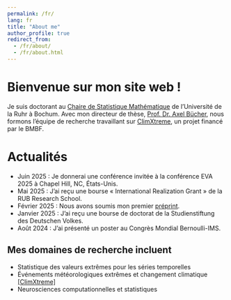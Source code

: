 ```yaml
---
permalink: /fr/
lang: fr
title: "About me"
author_profile: true
redirect_from: 
  - /fr/about/
  - /fr/about.html
---
```


Bienvenue sur mon site web !
============================

Je suis doctorant au [Chaire de Statistique Mathématique](https://math.ruhr-uni-bochum.de/en/faculty/professorships/stochastics/group-buecher/) de l’Université de la Ruhr à Bochum. Avec mon directeur de thèse, [Prof. Dr. Axel Bücher](https://math.ruhr-uni-bochum.de/en/faculty/professorships/stochastics/group-buecher/staff/axel-buecher/), nous formons l’équipe de recherche travaillant sur [ClimXtreme](https://www.climxtreme.de/), un projet financé par le BMBF.

Actualités
==========

- Juin 2025 : Je donnerai une conférence invitée à la conférence EVA 2025 à Chapel Hill, NC, États-Unis.
- Mai 2025 : J’ai reçu une bourse « International Realization Grant » de la RUB Research School.
- Février 2025 : Nous avons soumis mon premier [préprint](https://arxiv.org/abs/2502.15036).
- Janvier 2025 : J’ai reçu une bourse de doctorat de la Studienstiftung des Deutschen Volkes.
- Août 2024 : J’ai présenté un poster au Congrès Mondial Bernoulli-IMS.

Mes domaines de recherche incluent
----------------------------------

- Statistique des valeurs extrêmes pour les séries temporelles
- Événements météorologiques extrêmes et changement climatique [[ClimXtreme]](https://www.climxtreme.de/)
- Neurosciences computationnelles et statistiques
